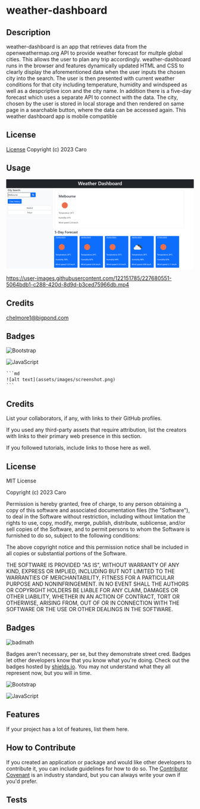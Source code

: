 # weather-dashboard

## Description

weather-dashboard is an app that retrieves data from the openweathermap.org API to provide weather forecast for multple global cities. This allows the user to plan any trip accordingly. weather-dashboard runs in the browser and features dynamically updated HTML and CSS to clearly display the aforementioned data when the user inputs the chosen city into the search. The user is then presented with current weather conditions for that city including temperature, humidity and windspeed as well as a despcriptive icon and the city name. In addition there is a five-day forecast which uses a separate API to connect with the data. 
The city, chosen by the user is stored in local storage and then rendered on same page in a searchable button, where the data can be accessed again. 
This weather dashboard app is mobile compatible

## License

[License](/LICENSE)
Copyright (c) 2023 Caro

## Usage
![screenshot](assets/weather-dashboard.png)


https://user-images.githubusercontent.com/122151785/227680551-5064bdb1-c288-420d-8d9d-b3ced75966db.mp4



## Credits

chelmore1@bigpond.com

## Badges


![Bootstrap](https://img.shields.io/badge/Bootstrap-563D7C?style=for-the-badge&logo=bootstrap&logoColor=white)
    
![JavaScript](https://img.shields.io/badge/JavaScript-323330?style=for-the-badge&logo=javascript&logoColor=F7DF1E)

    ```md
    ![alt text](assets/images/screenshot.png)
    ```

## Credits

List your collaborators, if any, with links to their GitHub profiles.

If you used any third-party assets that require attribution, list the creators with links to their primary web presence in this section.

If you followed tutorials, include links to those here as well.

## License
MIT License

Copyright (c) 2023 Caro

Permission is hereby granted, free of charge, to any person obtaining a copy
of this software and associated documentation files (the "Software"), to deal
in the Software without restriction, including without limitation the rights
to use, copy, modify, merge, publish, distribute, sublicense, and/or sell
copies of the Software, and to permit persons to whom the Software is
furnished to do so, subject to the following conditions:

The above copyright notice and this permission notice shall be included in all
copies or substantial portions of the Software.

THE SOFTWARE IS PROVIDED "AS IS", WITHOUT WARRANTY OF ANY KIND, EXPRESS OR
IMPLIED, INCLUDING BUT NOT LIMITED TO THE WARRANTIES OF MERCHANTABILITY,
FITNESS FOR A PARTICULAR PURPOSE AND NONINFRINGEMENT. IN NO EVENT SHALL THE
AUTHORS OR COPYRIGHT HOLDERS BE LIABLE FOR ANY CLAIM, DAMAGES OR OTHER
LIABILITY, WHETHER IN AN ACTION OF CONTRACT, TORT OR OTHERWISE, ARISING FROM,
OUT OF OR IN CONNECTION WITH THE SOFTWARE OR THE USE OR OTHER DEALINGS IN THE
SOFTWARE.

## Badges

![badmath](https://img.shields.io/github/languages/top/lernantino/badmath)

Badges aren't necessary, per se, but they demonstrate street cred. Badges let other developers know that you know what you're doing. Check out the badges hosted by [shields.io](https://shields.io/). You may not understand what they all represent now, but you will in time.

![Bootstrap](https://img.shields.io/badge/Bootstrap-563D7C?style=for-the-badge&logo=bootstrap&logoColor=white)
    
![JavaScript](https://img.shields.io/badge/JavaScript-323330?style=for-the-badge&logo=javascript&logoColor=F7DF1E)

## Features

If your project has a lot of features, list them here.

## How to Contribute

If you created an application or package and would like other developers to contribute it, you can include guidelines for how to do so. The [Contributor Covenant](https://www.contributor-covenant.org/) is an industry standard, but you can always write your own if you'd prefer.

## Tests
